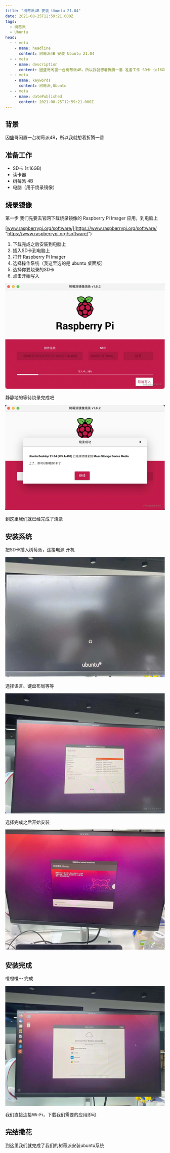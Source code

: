 ```yaml
---
title: "树莓派4B 安装 Ubuntu 21.04"
date: 2021-08-25T12:59:21.000Z
tags: 
  - 树莓派
  - Ubuntu
head:
  - - meta
    - name: headline
      content: 树莓派4B 安装 Ubuntu 21.04
  - - meta
    - name: description
      content: 因盛哥闲置一台树莓派4B，所以我就想着折腾一番 准备工作 SD卡 (≥16GB) 读卡器 树莓派 4B 电脑（用于烧录镜像） 烧录镜像 第一步 我们先要去官网下载烧录镜像的 Raspberry
  - - meta
    - name: keywords
      content: 树莓派,Ubuntu
  - - meta
    - name: datePublished
      content: 2021-08-25T12:59:21.000Z
---
```


背景
--

因盛哥闲置一台树莓派4B，所以我就想着折腾一番

准备工作
----

*   SD卡 (≥16GB)
*   读卡器
*   树莓派 4B
*   电脑（用于烧录镜像）

烧录镜像
----

第一步 我们先要去官网下载烧录镜像的 Raspberry Pi Imager 应用，到电脑上

[www.raspberrypi.org/software/](https://www.raspberrypi.org/software/ "https://www.raspberrypi.org/software/")

1.  下载完成之后安装到电脑上
2.  插入SD卡到电脑上
3.  打开 Raspberry Pi Imager
4.  选择操作系统（我这里选的是 ubuntu 桌面版）
5.  选择你要烧录的SD卡
6.  点击开始写入

![](../public/images/29aa5c415ebf4a6ab7f0f6dfab75f89e~tplv-k3u1fbpfcp-zoom-in-crop-mark:1512:0:0:0.webp)

静静地的等待烧录完成吧

![](../public/images/096471cd39634da8a96bf2a303e35634~tplv-k3u1fbpfcp-zoom-in-crop-mark:1512:0:0:0.webp)

到这里我们就已经完成了烧录

安装系统
----

把SD卡插入树莓派，连接电源 开机

![](../public/images/53d267873ca440879615247cdb47b8ad~tplv-k3u1fbpfcp-zoom-in-crop-mark:1512:0:0:0.webp)

选择语言、键盘布局等等

![](../public/images/bed6ac9c04f64e448f86901c3031f2cb~tplv-k3u1fbpfcp-zoom-in-crop-mark:1512:0:0:0.webp)

选择完成之后开始安装

![](../public/images/2d1c2bf751a348a4a18dfd9ad98725f8~tplv-k3u1fbpfcp-zoom-in-crop-mark:1512:0:0:0.webp)

安装完成
----

噔噔噔～ 完成

![](../public/images/c21908e5b1ad4b7db1c4c79ab6238455~tplv-k3u1fbpfcp-zoom-in-crop-mark:1512:0:0:0.webp)

我们直接连接Wi-Fi，下载我们需要的应用即可

完结撒花
----

到这里我们就完成了我们的树莓派安装ubuntu系统
